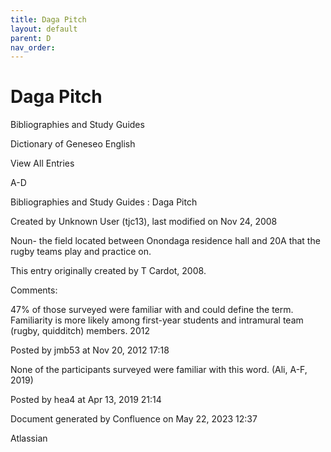```yaml
---
title: Daga Pitch
layout: default
parent: D
nav_order:
---
```


# Daga Pitch

Bibliographies and Study Guides

Dictionary of Geneseo English

View All Entries

A-D

Bibliographies and Study Guides : Daga Pitch

Created by  Unknown User (tjc13), last modified on Nov 24, 2008

Noun- the field located between Onondaga residence hall and 20A that the rugby teams play and practice on.

This entry originally created by T Cardot, 2008.

Comments:

47% of those surveyed were familiar with and could define the term. Familiarity is more likely among first-year students and intramural team (rugby, quidditch) members. 2012

Posted by jmb53 at Nov 20, 2012 17:18

None of the participants surveyed were familiar with this word. (Ali, A-F, 2019)

Posted by hea4 at Apr 13, 2019 21:14

Document generated by Confluence on May 22, 2023 12:37

Atlassian
